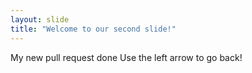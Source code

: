 ```yaml
---
layout: slide
title: "Welcome to our second slide!"
---
```

My new pull request done
Use the left arrow to go back!
